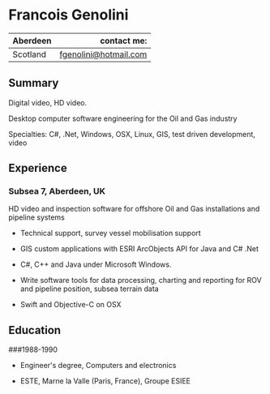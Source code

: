 Francois Genolini
=================

| Aberdeen | contact me: |
| :---- | ----: |
| Scotland | fgenolini@hotmail.com |

## Summary

Digital video, HD video.

Desktop computer software engineering for the Oil and Gas industry

Specialties: C#, .Net, Windows, OSX, Linux, GIS, test driven development, video

## Experience

### Subsea 7, Aberdeen, UK

HD video and inspection software for offshore Oil and Gas installations and pipeline systems

* Technical support, survey vessel mobilisation support

* GIS custom applications with ESRI ArcObjects API for Java and C# .Net

* C#, C++ and Java under Microsoft Windows.

* Write software tools for data processing, charting and reporting for ROV and pipeline position, subsea terrain data

* Swift and Objective-C on OSX

## Education

###1988-1990
 * Engineer's degree, Computers and electronics

 * ESTE, Marne la Valle (Paris, France), Groupe ESIEE

